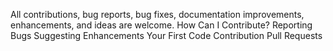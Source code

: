 All contributions, bug reports, bug fixes, documentation improvements, enhancements, and ideas are welcome.
How Can I Contribute?
Reporting Bugs
Suggesting Enhancements
Your First Code Contribution
Pull Requests
